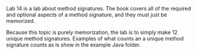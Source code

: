 Lab 14 is a lab about method signatures. The book covers all of the required and optional aspects of a method signature, and they must just be memorized.

Because this topic is purely memorization, the lab is to simply make 12 unique method signatures. Examples of what counts an a unique method signature counts as is show in the example Java folder.
